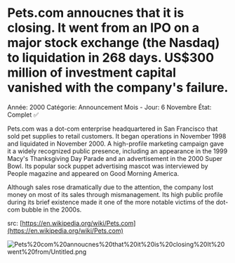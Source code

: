 # Pets.com annoucnes that it is closing. It went from an IPO on a major stock exchange (the Nasdaq) to liquidation in 268 days. US$300 million of investment capital vanished with the company's failure.

Année: 2000
Catégorie: Announcement
Mois - Jour: 6 Novembre
État: Complet ✅

Pets.com was a dot-com enterprise headquartered in San Francisco that sold pet supplies to retail customers. It began operations in November 1998 and liquidated in November 2000. A high-profile marketing campaign gave it a widely recognized public presence, including an appearance in the 1999 Macy's Thanksgiving Day Parade and an advertisement in the 2000 Super Bowl. Its popular sock puppet advertising mascot was interviewed by People magazine and appeared on Good Morning America.

Although sales rose dramatically due to the attention, the company lost money on most of its sales through mismanagement. Its high public profile during its brief existence made it one of the more notable victims of the dot-com bubble in the 2000s.

src: [https://en.wikipedia.org/wiki/Pets.com](https://en.wikipedia.org/wiki/Pets.com)

![Pets%20com%20annoucnes%20that%20it%20is%20closing%20It%20went%20from/Untitled.png](Pets%20com%20annoucnes%20that%20it%20is%20closing%20It%20went%20from/Untitled.png)